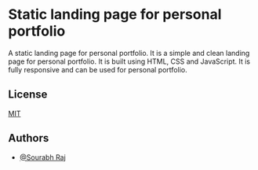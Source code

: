 # Static landing page for personal portfolio

A static landing page for personal portfolio. It is a simple and clean landing page for personal portfolio. It is built using HTML, CSS and JavaScript. It is fully responsive and can be used for personal portfolio.

## License

[MIT](https://choosealicense.com/licenses/mit/)

## Authors

- [@Sourabh Raj](https://www.github.com/Sour-abh-Raj)
